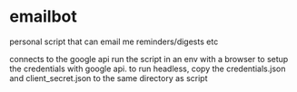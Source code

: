 # emailbot
personal script that can email me reminders/digests etc

connects to the google api
run the script in an env with a browser to setup the credentials with google api.
to run headless, copy the credentials.json and client_secret.json to the same directory as script
